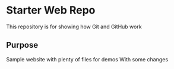 # Starter Web Repo

This repository is for showing how Git and GitHub work

## Purpose

Sample website with plenty of files for demos
With some changes